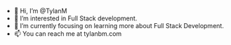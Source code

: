 - 👋 Hi, I’m @TylanM
- 👀 I’m interested in Full Stack development.
- 🌱 I’m currently focusing on learning more about Full Stack Development.
- 📫 You can reach me at tylanbm.com

<!---
TylanM/TylanM is a ✨ special ✨ repository because its `README.md` (this file) appears on your GitHub profile.
You can click the Preview link to take a look at your changes.
--->
